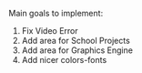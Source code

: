Main goals to implement: 

1. Fix Video Error
2. Add area for School Projects
3. Add area for Graphics Engine
4. Add nicer colors-fonts
